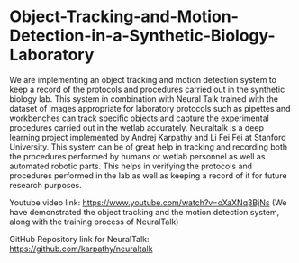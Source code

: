 # Object-Tracking-and-Motion-Detection-in-a-Synthetic-Biology-Laboratory
We are implementing an object tracking and motion detection system to keep a record of the protocols and procedures carried out in the synthetic biology lab. This system in combination with Neural Talk trained with the dataset of images appropriate for laboratory protocols such as pipettes and workbenches can track specific objects and capture the experimental procedures carried out in the wetlab accurately. Neuraltalk is a deep learning project implemented by Andrej Karpathy and Li Fei Fei at Stanford University. 
This system can be of great help in tracking and recording both the procedures performed by humans or wetlab personnel as well as automated robotic parts. This helps in verifying the protocols and procedures performed in the lab as well as keeping a record of it for future research purposes.

Youtube video link: https://www.youtube.com/watch?v=oXaXNq3BjNs (We have demonstrated the object tracking and the motion detection system, along with the training process of NeuralTalk)

GitHub Repository link for NeuralTalk: https://github.com/karpathy/neuraltalk
